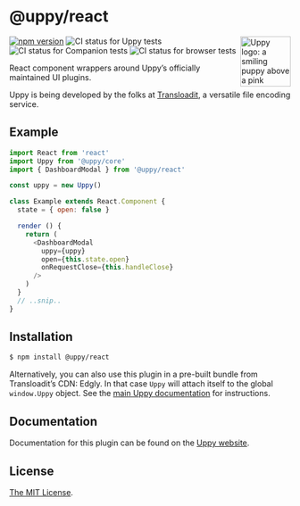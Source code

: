 # @uppy/react

<img src="https://uppy.io/img/logo.svg" width="90" alt="Uppy logo: a smiling puppy above a pink upwards arrow" align="right">

[![npm version](https://img.shields.io/npm/v/@uppy/react.svg?style=flat-square)](https://www.npmjs.com/package/@uppy/react)
![CI status for Uppy tests](https://github.com/transloadit/uppy/workflows/Tests/badge.svg)
![CI status for Companion tests](https://github.com/transloadit/uppy/workflows/Companion/badge.svg)
![CI status for browser tests](https://github.com/transloadit/uppy/workflows/End-to-end%20tests/badge.svg)

React component wrappers around Uppy’s officially maintained UI plugins.

Uppy is being developed by the folks at [Transloadit](https://transloadit.com), a versatile file encoding service.

## Example

<!-- eslint-disable react/state-in-constructor -->

```js
import React from 'react'
import Uppy from '@uppy/core'
import { DashboardModal } from '@uppy/react'

const uppy = new Uppy()

class Example extends React.Component {
  state = { open: false }

  render () {
    return (
      <DashboardModal
        uppy={uppy}
        open={this.state.open}
        onRequestClose={this.handleClose}
      />
    )
  }
  // ..snip..
}
```

## Installation

```bash
$ npm install @uppy/react
```

Alternatively, you can also use this plugin in a pre-built bundle from Transloadit’s CDN: Edgly. In that case `Uppy` will attach itself to the global `window.Uppy` object. See the [main Uppy documentation](https://uppy.io/docs/#Installation) for instructions.

## Documentation

Documentation for this plugin can be found on the [Uppy website](https://uppy.io/docs/react).

## License

[The MIT License](./LICENSE).
